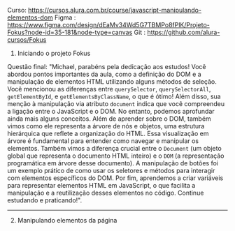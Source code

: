 Curso: https://cursos.alura.com.br/course/javascript-manipulando-elementos-dom
Figma : https://www.figma.com/design/dEaMv34Wd5G7TBMPo8fPlK/Projeto-Fokus?node-id=35-181&node-type=canvas 
Git : https://github.com/alura-cursos/Fokus

1. Iniciando o projeto Fokus

Questão final: "Michael, parabéns pela dedicação aos estudos! Você abordou pontos importantes da aula, como a definição do DOM e a manipulação de elementos HTML utilizando alguns métodos de seleção. Você mencionou as diferenças entre `querySelector`, `querySelectorAll`, `getElementById`, e `getElementsByClassName`, o que é ótimo! Além disso, sua menção à manipulação via atributo `document` indica que você compreendeu a ligação entre o JavaScript e o DOM. No entanto, podemos aprofundar ainda mais alguns conceitos. Além de aprender sobre o DOM, também vimos como ele representa a árvore de nós e objetos, uma estrutura hierárquica que reflete a organização do HTML. Essa visualização em árvore é fundamental para entender como navegar e manipular os elementos. Também vimos a diferença crucial entre o `Document` (um objeto global que representa o documento HTML inteiro) e o `DOM` (a representação programática em árvore desse documento). A manipulação de botões foi um exemplo prático de como usar os seletores e métodos para interagir com elementos específicos do DOM. Por fim, aprendemos a criar variáveis para representar elementos HTML em JavaScript, o que facilita a manipulação e a reutilização desses elementos no código. Continue estudando e praticando!".


*************************************************************************************************************************

2. Manipulando elementos da página